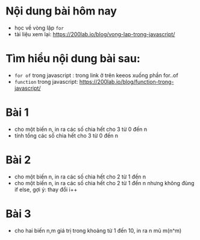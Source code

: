 # Nội dung bài hôm nay

- học về vòng lặp `for`
- tài liệu xem lại: https://200lab.io/blog/vong-lap-trong-javascript/

# Tìm hiểu nội dung bài sau:

- `for of` trong javascript : trong link ở trên keeos xuống phần for..of
- `function` trong javascript: https://200lab.io/blog/function-trong-javascript/

# Bài 1

- cho một biến n, in ra các số chia hết cho 3 từ 0 đến n
- tính tổng các số chia hết cho 3 từ 0 đến n

# Bài 2

- cho một biến n, in ra các số chia hết cho 2 từ 1 đến n
- cho một biến n, in ra các số chia hết cho 2 từ 1 đến n nhưng không đùng if else, gợi ý: thay đổi i++

# Bài 3

- cho hai biến n,m giá trị trong khoảng từ 1 đến 10, in ra n mũ m(n^m)
